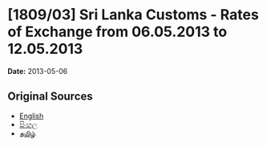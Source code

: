 # [1809/03] Sri Lanka Customs - Rates of Exchange from 06.05.2013 to 12.05.2013

**Date:** 2013-05-06

## Original Sources

- [English](https://documents.gov.lk/view/extra-gazettes/2013/5/1809-03_E.pdf)
- [සිංහල](https://documents.gov.lk/view/extra-gazettes/2013/5/1809-03_S.pdf)
- [தமிழ்](https://documents.gov.lk/view/extra-gazettes/2013/5/1809-03_T.pdf)
